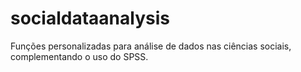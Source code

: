 # socialdataanalysis
Funções personalizadas para análise de dados nas ciências sociais, complementando o uso do SPSS.
